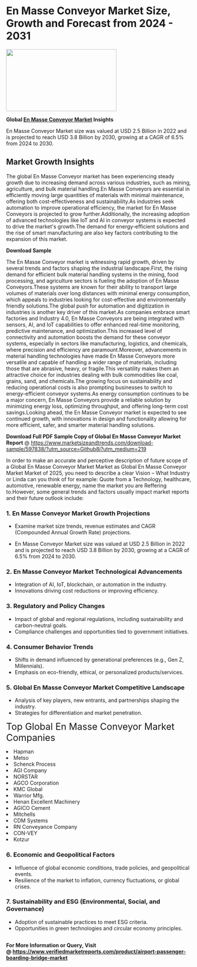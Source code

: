 <H1>En Masse Conveyor Market Size, Growth and Forecast from 2024 - 2031</H1><img class="aligncenter size-medium wp-image-584254" src="https://thirdeyenews.in/wp-content/uploads/2024/09/Global-Market-Research-300x168.jpeg" alt="" width="300" height="168" /><p><strong>Global&nbsp;<a href="https://www.marketsizeandtrends.com/download-sample/597838/?utm_source=Github8j?utm_medium=219">En Masse Conveyor Market</a> Insights</strong></p><p>En Masse Conveyor Market size was valued at USD 2.5 Billion in 2022 and is projected to reach USD 3.8 Billion by 2030, growing at a CAGR of 6.5% from 2024 to 2030.</p><p><h2>Market Growth Insights</h2> <p>The global En Masse Conveyor market has been experiencing steady growth due to increasing demand across various industries, such as mining, agriculture, and bulk material handling.En Masse Conveyors are essential in efficiently moving large quantities of materials with minimal maintenance, offering both cost-effectiveness and sustainability.As industries seek automation to improve operational efficiency, the market for En Masse Conveyors is projected to grow further.Additionally, the increasing adoption of advanced technologies like IoT and AI in conveyor systems is expected to drive the market's growth.The demand for energy-efficient solutions and the rise of smart manufacturing are also key factors contributing to the expansion of this market.</p> <p><strong>Download Sample</strong></p> <p>The En Masse Conveyor market is witnessing rapid growth, driven by several trends and factors shaping the industrial landscape.First, the rising demand for efficient bulk material handling systems in the mining, food processing, and agriculture sectors is fueling the adoption of En Masse Conveyors.These systems are known for their ability to transport large volumes of materials over long distances with minimal energy consumption, which appeals to industries looking for cost-effective and environmentally friendly solutions.The global push for automation and digitization in industries is another key driver of this market.As companies embrace smart factories and Industry 4.0, En Masse Conveyors are being integrated with sensors, AI, and IoT capabilities to offer enhanced real-time monitoring, predictive maintenance, and optimization.This increased level of connectivity and automation boosts the demand for these conveyor systems, especially in sectors like manufacturing, logistics, and chemicals, where precision and efficiency are paramount.Moreover, advancements in material handling technologies have made En Masse Conveyors more versatile and capable of handling a wider range of materials, including those that are abrasive, heavy, or fragile.This versatility makes them an attractive choice for industries dealing with bulk commodities like coal, grains, sand, and chemicals.The growing focus on sustainability and reducing operational costs is also prompting businesses to switch to energy-efficient conveyor systems.As energy consumption continues to be a major concern, En Masse Conveyors provide a reliable solution by minimizing energy loss, optimizing throughput, and offering long-term cost savings.Looking ahead, the En Masse Conveyor market is expected to see continued growth, with innovations in design and functionality allowing for more efficient, safer, and smarter material handling solutions.<p><span class=""><strong>Download Full PDF Sample Copy of Global En Masse Conveyor Market Report</strong> @ <a href="https://www.marketsizeandtrends.com/download-sample/597838/?utm_source=Github8j?utm_medium=219" target="_blank">https://www.marketsizeandtrends.com/download-sample/597838/?utm_source=Github8j?utm_medium=219</a></span></p><p>In order to make an accurate and perceptive description of future scope of a Global&nbsp;En Masse Conveyor Market Market as Global&nbsp;En Masse Conveyor Market Market of 2025, you need to describe a clear Vision &ndash; What Industry or Linda can you think of for example: Quote from a Technology, healthcare, automotive, renewable energy, name the market you are Reffering to.However, some general trends and factors usually impact market reports and their future outlook include:</p><h3>1.&nbsp;<strong>En Masse Conveyor Market Growth Projections</strong></h3><ul><li>Examine market size trends, revenue estimates and CAGR (Compounded Annual Growth Rate) projections.</li><li><p>En Masse Conveyor Market size was valued at USD 2.5 Billion in 2022 and is projected to reach USD 3.8 Billion by 2030, growing at a CAGR of 6.5% from 2024 to 2030.</p></li></ul><h3>2.&nbsp;<strong>En Masse Conveyor Market Technological Advancements</strong></h3><ul><li>Integration of AI, IoT, blockchain, or automation in the industry.</li><li>Innovations driving cost reductions or improving efficiency.</li></ul><h3>3.&nbsp;<strong>Regulatory and Policy Changes</strong></h3><ul><li>Impact of global and regional regulations, including sustainability and carbon-neutral goals.</li><li>Compliance challenges and opportunities tied to government initiatives.</li></ul><h3>4.&nbsp;<strong>Consumer Behavior Trends</strong></h3><ul><li>Shifts in demand influenced by generational preferences (e.g., Gen Z, Millennials).</li><li>Emphasis on eco-friendly, ethical, or personalized products/services.</li></ul><h3>5.&nbsp;<strong>Global En Masse Conveyor Market Competitive Landscape</strong></h3><ul><li>Analysis of key players, new entrants, and partnerships shaping the industry.</li><li>Strategies for differentiation and market penetration.</li></ul><p data-pm-slice="1 1 []"><span style="color: inherit; font-family: inherit; font-size: 25px;">Top Global En Masse Conveyor Market Companies</span></p><div class="" data-test-id=""><p><li>Hapman</li><li> Metso</li><li> Schenck Process</li><li> AGI Company</li><li> NORSTAR</li><li> AGCO Corporation</li><li> KMC Global</li><li> Warrior Mfg.</li><li> Henan Excellent Machinery</li><li> AGICO Cement</li><li> Mitchells</li><li> CDM Systems</li><li> RN Conveyance Company</li><li> CON-VEY</li><li> Kotzur</li></p></div><h3>6.&nbsp;<strong>Economic and Geopolitical Factors</strong></h3><ul><li>Influence of global economic conditions, trade policies, and geopolitical events.</li><li>Resilience of the market to inflation, currency fluctuations, or global crises.</li></ul><h3>7.&nbsp;<strong>Sustainability and ESG (Environmental, Social, and Governance)</strong></h3><ul><li>Adoption of sustainable practices to meet ESG criteria.</li><li>Opportunities in green technologies and circular economy principles.</li></ul><h2><strong style="font-size: 14px;">For More Information or Query, Visit @&nbsp;</strong><a style="background-color: #ffffff; font-size: 14px;" href="https://www.marketsizeandtrends.com/report/en-masse-conveyor-market/" target="_blank">https://www.verifiedmarketreports.com/product/airport-passenger-boarding-bridge-market</a></h2>
